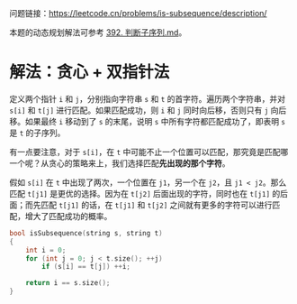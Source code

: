 
问题链接：https://leetcode.cn/problems/is-subsequence/description/

本题的动态规划解法可参考 [392. 判断子序列.md](https://github.com/SakuraMayAi/LintCode/blob/main/Dynamic%20Programming/392.%20%E5%88%A4%E6%96%AD%E5%AD%90%E5%BA%8F%E5%88%97.md)。

# 解法：贪心 + 双指针法

定义两个指针 `i` 和 `j`，分别指向字符串 `s` 和 `t` 的首字符。遍历两个字符串，并对 `s[i]` 和 `t[j]` 进行匹配。如果匹配成功，则 `i` 和 `j` 同时向后移，否则只有 `j` 向后移。如果最终 `i` 移动到了 `s` 的末尾，说明 `s` 中所有字符都匹配成功了，即表明 `s` 是 `t` 的子序列。

有一点要注意，对于 `s[i]`，在 `t` 中可能不止一个位置可以匹配，那究竟是匹配哪一个呢？从贪心的策略来上，我们选择匹配**先出现的那个字符**。

假如 `s[i]` 在 `t` 中出现了两次，一个位置在 `j1`，另一个在 `j2`，且 `j1 < j2`。那么匹配 `t[j1]` 是更优的选择。因为在 `t[j2]` 后面出现的字符，同时也在 `t[j1]` 的后面；而先匹配 `t[j1]` 的话，在 `t[j1]` 和 `t[j2]` 之间就有更多的字符可以进行匹配，增大了匹配成功的概率。

```cpp
bool isSubsequence(string s, string t)
{
    int i = 0;
    for (int j = 0; j < t.size(); ++j)
        if (s[i] == t[j]) ++i;

    return i == s.size();
}
```
